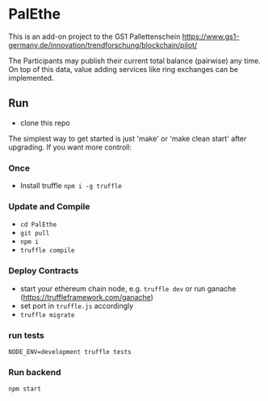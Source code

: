 # PalEthe

This is an add-on project to the GS1 Pallettenschein
https://www.gs1-germany.de/innovation/trendforschung/blockchain/pilot/

The Participants may publish their current total balance (pairwise) any time. On top of this data, value adding services like ring exchanges can be implemented.


Run
---

- clone this repo

The simplest way to get started is just 'make' or 'make clean start' after upgrading. If you want more controll:

### Once
- Install truffle `npm i -g truffle`

### Update and Compile
- `cd PalEthe`
- `git pull`
- `npm i`
- `truffle compile`


### Deploy Contracts
- start your ethereum chain node, e.g. `truffle dev` or run ganache (https://truffleframework.com/ganache)
- set port in `truffle.js` accordingly
- `truffle migrate`

### run tests
```
NODE_ENV=development truffle tests
```

### Run backend
```
npm start
```
